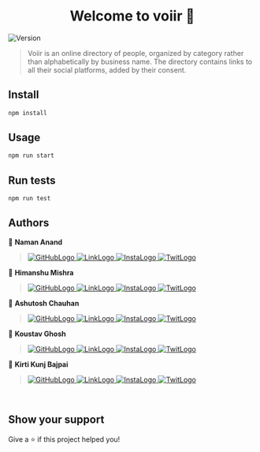 <h1 align="center">Welcome to voiir 👋</h1>
<p>
  <img alt="Version" src="https://img.shields.io/badge/version-0.0.1-blue.svg?cacheSeconds=2592000" />
</p>

> Voiir is an online directory of people, organized by category rather than alphabetically by business name. The directory contains links to all their social platforms, added by their consent.

## Install

```sh
npm install
```

## Usage

```sh
npm run start
```

## Run tests

```sh
npm run test
```

## Authors

👤 **Naman Anand**

> <a href="https://github.com/void-memories"> <img src="https://img.shields.io/badge/GitHub-100000?style=for-the-badge&logo=github&logoColor=white" alt="GitHubLogo"> </a>
<a href="https://linkedin.com/in/voidmemories"> <img src="https://img.shields.io/badge/LinkedIn-0077B5?style=for-the-badge&logo=linkedin&logoColor=white" alt="LinkLogo"> </a>
<a href=""> <img src="https://img.shields.io/badge/Instagram-E4405F?style=for-the-badge&logo=instagram&logoColor=white" alt="InstaLogo"> </a>
<a href=""> <img src="https://img.shields.io/badge/Twitter-1DA1F2?style=for-the-badge&logo=twitter&logoColor=white" alt="TwitLogo"> </a>


👤 **Himanshu Mishra**

> <a href="https://github.com/himanshumishra508"> <img src="https://img.shields.io/badge/GitHub-100000?style=for-the-badge&logo=github&logoColor=white" alt="GitHubLogo"> </a>
<a href="https://www.linkedin.com/in/hhimanshum/"> <img src="https://img.shields.io/badge/LinkedIn-0077B5?style=for-the-badge&logo=linkedin&logoColor=white" alt="LinkLogo"> </a>
<a href=""> <img src="https://img.shields.io/badge/Instagram-E4405F?style=for-the-badge&logo=instagram&logoColor=white" alt="InstaLogo"> </a>
<a href=""> <img src="https://img.shields.io/badge/Twitter-1DA1F2?style=for-the-badge&logo=twitter&logoColor=white" alt="TwitLogo"> </a>


👤 **Ashutosh Chauhan**

> <a href="https://github.com/ash1526"> <img src="https://img.shields.io/badge/GitHub-100000?style=for-the-badge&logo=github&logoColor=white" alt="GitHubLogo"> </a>
<a href="https://www.linkedin.com/in/ashutosh-chauhan-5540331b5/"> <img src="https://img.shields.io/badge/LinkedIn-0077B5?style=for-the-badge&logo=linkedin&logoColor=white" alt="LinkLogo"> </a>
<a href=""> <img src="https://img.shields.io/badge/Instagram-E4405F?style=for-the-badge&logo=instagram&logoColor=white" alt="InstaLogo"> </a>
<a href=""> <img src="https://img.shields.io/badge/Twitter-1DA1F2?style=for-the-badge&logo=twitter&logoColor=white" alt="TwitLogo"> </a>


👤 **Koustav Ghosh**

> <a href="https://github.com/koustavghosh05"> <img src="https://img.shields.io/badge/GitHub-100000?style=for-the-badge&logo=github&logoColor=white" alt="GitHubLogo"> </a>
<a href="https://www.linkedin.com/in/koustav-ghosh/"> <img src="https://img.shields.io/badge/LinkedIn-0077B5?style=for-the-badge&logo=linkedin&logoColor=white" alt="LinkLogo"> </a>
<a href=""> <img src="https://img.shields.io/badge/Instagram-E4405F?style=for-the-badge&logo=instagram&logoColor=white" alt="InstaLogo"> </a>
<a href=""> <img src="https://img.shields.io/badge/Twitter-1DA1F2?style=for-the-badge&logo=twitter&logoColor=white" alt="TwitLogo"> </a>


👤 **Kirti Kunj Bajpai**

> <a href="https://github.com/kkb-10"> <img src="https://img.shields.io/badge/GitHub-100000?style=for-the-badge&logo=github&logoColor=white" alt="GitHubLogo"> </a>
<a href="https://www.linkedin.com/in/kirti-kunj-bajpai/"> <img src="https://img.shields.io/badge/LinkedIn-0077B5?style=for-the-badge&logo=linkedin&logoColor=white" alt="LinkLogo"> </a>
<a href=""> <img src="https://img.shields.io/badge/Instagram-E4405F?style=for-the-badge&logo=instagram&logoColor=white" alt="InstaLogo"> </a>
<a href=""> <img src="https://img.shields.io/badge/Twitter-1DA1F2?style=for-the-badge&logo=twitter&logoColor=white" alt="TwitLogo"> </a>


<br/>

## Show your support

Give a ⭐️ if this project helped you!
